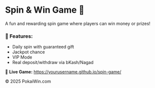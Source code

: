 
# Spin & Win Game 🎯

A fun and rewarding spin game where players can win money or prizes!

### 🌟 Features:
- Daily spin with guaranteed gift
- Jackpot chance
- VIP Mode
- Real deposit/withdraw via bKash/Nagad

🔗 **Live Game:** https://yourusername.github.io/spin-game/

© 2025 PokaiWin.com
